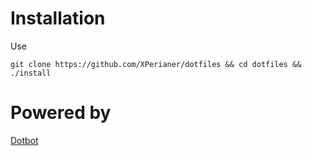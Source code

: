 # Installation
Use 

```git clone https://github.com/XPerianer/dotfiles && cd dotfiles && ./install```

# Powered by
[Dotbot](https://github.com/anishathalye/dotbot)
